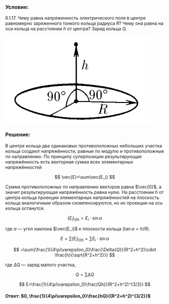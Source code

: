 ###  Условие:

$6.1.17.$ Чему равна напряженность электрического поля в центре равномерно заряженного тонкого кольца радиуса $R$? Чему она равна на оси кольца на расстоянии $h$ от центра? Заряд кольца $Q$.

![К задаче $6.1.17$|460x277, 35%](../../img/6.1.17/statement.png)

###  Решение:

В центре кольца два одинаковых противоположных небольших участка кольца создают напряжённости, равные по модулю и противоположные по направлению. По принципу суперпозиции результирующая напряжённость есть векторная сумма всех элементарных напряжённостей

$$
\vec{E}=\sum\vec{E_i}
$$

Сумма противоположных по направлению векторов равна $\vec{0}$, а значит результирующая напряжённость равна нулю. На расстоянии $h$ от центра кольца проекции элементарных напряжённостей на плоскость кольца аналогичным образом скомпенсируются, но их проекции на ось кольца останутся.

$$
(E_i)_{Oh}=E_i \cdot \sin{\alpha}
$$

где $\alpha$ — угол наклона $\vec{E_i}$ к плоскости кольца ($\tan{\alpha}=h/R$).

$$
E=\sum{(E_i)_{Oh}}=\sum{E_i \cdot \sin{\alpha}}
$$

$$
=\sum{\frac{1}{4\pi\varepsilon_0}\frac{\Delta{Q}}{R^2+h^2}\cdot \frac{h}{\sqrt{R^2+h^2}}}
$$

где $\Delta{Q}$ — заряд малого участка,

$$
Q=\sum{\Delta{Q}}
$$

$$
E=\frac{1}{4\pi\varepsilon_0}\frac{Qh}{(R^2+h^2)^{3/2}}
$$

####  Ответ: $0, \frac{1}{4\pi\varepsilon_0}\frac{hQ}{(R^2+h^2)^{3/2}}$